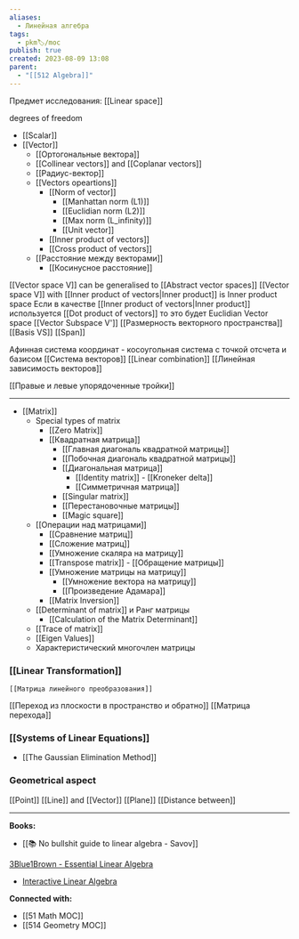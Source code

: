 ```yaml
---
aliases:
  - Линейная алгебра
tags:
  - pkm🏷/moc
publish: true
created: 2023-08-09 13:08
parent:
  - "[[512 Algebra]]"
---
```

Предмет исследования:  [[Linear space]]

degrees of freedom

- [[Scalar]]
- [[Vector]]
	- [[Ортогональные вектора]]
	- [[Collinear vectors]] and [[Coplanar vectors]]
	- [[Радиус-вектор]]
	- [[Vectors opeartions]]
		- [[Norm of vector]]
			- [[Manhattan norm (L1)]]
			- [[Euclidian norm (L2)]]
			- [[Max norm (L_infinity)]]
			- [[Unit vector]]
		- [[Inner product of vectors]]
		- [[Cross product of vectors]]
	- [[Расстояние между векторами]]
		- [[Косинусное расстояние]]

[[Vector space V]] can be generalised to [[Abstract vector spaces]]
	[[Vector space V]] with [[Inner product of vectors|Inner product]] is Inner product space
		Если в качестве [[Inner product of vectors|Inner product]] используется [[Dot product of vectors]] то это будет Euclidian Vector space
	[[Vector Subspace V']]
	[[Размерность векторного пространства]]
	[[Basis VS]]
[[Span]] 


Афинная система координат - косоугольная система с точкой отсчета и базисом
[[Система векторов]]
[[Linear combination]]
[[Линейная зависимость векторов]]

[[Правые и левые упорядоченные тройки]]

---

- [[Matrix]]
	- Special types of matrix
		- [[Zero Matrix]]
		- [[Квадратная матрица]]
			- [[Главная диагональ квадратной матрицы]]
			- [[Побочная диагональ квадратной матрицы]]
			- [[Диагональная матрица]]
				- [[Identity matrix]] - [[Kroneker delta]]
				- [[Симметричная матрица]]
			- [[Singular matrix]]
			- [[Перестановочные матрицы]]
			- [[Magic square]]
	- [[Операции над матрицами]]
		- [[Сравнение матриц]]
		- [[Сложение матриц]]
		- [[Умножение скаляра на матрицу]]
		- [[Transpose matrix]] - [[Обращение матрицы]]
		- [[Умножение матрицы на матрицу]]
			- [[Умножение вектора на матрицу]]
			- [[Произведение Адамара]]
		-  [[Matrix Inversion]]
	- [[Determinant of matrix]] и Ранг матрицы
		-  [[Calculation of the Matrix Determinant]]
	- [[Trace of matrix]]
	- [[Eigen Values]]
	- Характеристический многочлен матрицы



### [[Linear Transformation]]
	[[Матрица линейного преобразования]]
[[Переход из плоскости в пространство и обратно]]
[[Матрица перехода]]


### [[Systems of Linear Equations]]
- [[The Gaussian Elimination Method]]


### Geometrical aspect
[[Point]]
[[Line]] and [[Vector]]
[[Plane]]
[[Distance between]]

---

**Books:**
- [[📚 No bullshit guide to linear algebra - Savov]]

[3Blue1Brown - Essential Linear Algebra](https://www.youtube.com/playlist?list=PLZHQObOWTQDPD3MizzM2xVFitgF8hE_ab)
- [Interactive Linear Algebra](https://textbooks.math.gatech.edu/ila/index.html)


**Connected with:**
- [[51 Math MOC]]
- [[514 Geometry MOC]]
